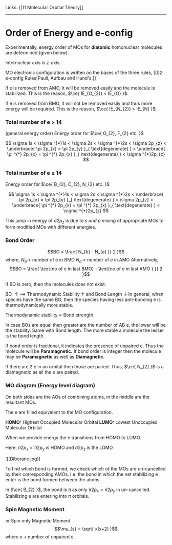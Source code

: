 Links: [[11 Molecular Orbital Theory]]
___
# Order of Energy and e-config
Experimentally, energy order of MOs for **diatomic** homonuclear molecules are determined (given below).

Internuclear axis is z-axis.

MO electronic configuration is written on the bases of the three rules,  [[02 e-config Rules|Pauli, Aufbau and Hund's.]]

If e is removed from AMO, it will be removed easily and the molecule is stabilized. This is the reason, $\ce{ IE_{O_{2}} < IE_{O} }$. 

If e is removed from BMO, it will not be removed easily and thus more energy will be required. This is the reason, $\ce{ IE_{N_{2}} > IE_{N} }$

### Total number of e $>$ 14
(general energy order)
Energy order for $\ce{ O_{2}, F_{2} etc. }$

$$
\sigma 1s 
< \sigma ^{*}1s 
< \sigma 2s 
< \sigma ^{*}2s 
< \sigma 2p_{z}
< \underbrace{ \pi 2p_{x} = \pi 2p_{y} }_{ \text{degenerate} } 
< \underbrace{ \pi ^{*} 2p_{x} = \pi ^{*} 2p_{x} }_{ \text{degenerate} } 
< \sigma ^{*}2p_{z}
$$

### Total number of e $\leq$ 14
Energy order for $\ce{ B_{2}, C_{2}, N_{2} etc. }$

$$
\sigma 1s 
< \sigma ^{*}1s 
< \sigma 2s 
< \sigma ^{*}2s 
< \underbrace{ \pi 2p_{x} = \pi 2p_{y} }_{ \text{degenerate} }
< \sigma 2p_{z}
< \underbrace{ \pi ^{*} 2p_{x} = \pi ^{*} 2p_{x} }_{ \text{degenerate} } 
< \sigma ^{*}2p_{z}
$$

This jump in energy of $\sigma 2p_{z}$ is due to *s and p mixing* of appropriate MOs to form modified MOs with different energies.

### Bond Order
$$BO = \frac{ N_{b} - N_{a} }{ 2 }$$
where,
$N_{b} \to$ number of e in BMO
$N_{a} \to$ number of e in AMO
Alternatively, 
$$BO = \frac{ \text{no of e in last BMO} - \text{no of e in last AMO } }{ 2 }$$

If BO is zero, then the molecules does not exist. 

BO $\uparrow\implies$ Thermodynamic Stability $\uparrow$ and Bond Length $\downarrow$
In general, when species have the same BO, then the species having less anti-bonding e is thermodynamically more stable.

Thermodynamic stability $\propto$ Bond strength

In case BOs are equal then greater are the number of AB e, the lower will be the stability. Same with Bond length. The more stable a molecule the lesser is the bond length. 

If bond order is fractional, it indicates the presence of unpaired e. Thus the molecule will be **Paramagnetic.**
If bond order is integer then the molecule may be **Paramagnetic** as well as **Diamagnetic.**

If there are 2 e in an orbital then those are paired. Thus, $\ce{ N_{2} }$ is a diamagnetic as all the e are paired.

### MO diagram (Energy level diagram)
On both sides are the AOs of combining atoms, in the middle are the resultant MOs. 

The e are filled equivalent to the MO configuration. 

**HOMO:** Highest Occupied Molecular Orbital 
**LUMO:** Lowest Unoccupied Molecular Orbital 

When we provide energy the e transitions from HOMO to LUMO.

Here, $\pi 2p_{x} = \pi  2p_{y}$ is HOMO and $\sigma 2p_{z}$ is the LOMO

![[Diborane.jpg]]

To find which bond is formed, we check which of the MOs are un-cancelled by their corresponding AMOs. I.e. the bond in which the net stabilizing e enter is the bond formed between the atoms. 

In $\ce{ B_{2} }$, the bond is $\pi$ as only $\pi 2p_{x} = \pi  2p_{y}$ in un-cancelled. Stabilizing e are entering into $\pi$ orbitals.

### Spin Magnetic Moment
or Spin only Magnetic Moment
$$\mu_{s} = \sqrt{ x(x+2) }$$
where $x \to$ number of unpaired e. 